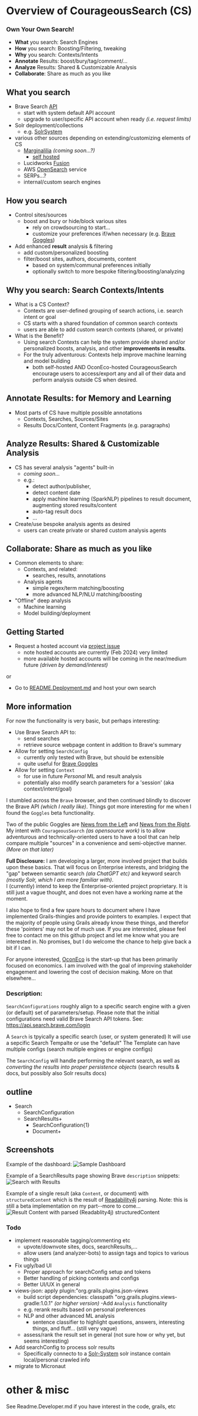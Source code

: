 # Overview of CourageousSearch (CS)
### Own Your Own Search!
- **What** you search: Search Engines
- **How** you search: Boosting/Filtering, tweaking
- **Why** you search: Contexts/Intents
- **Annotate** Results: boost/bury/tag/comment/... 
- **Analyze** Results: Shared & Customizable Analysis
- **Collaborate**: Share as much as you like
 

## What you search
  - Brave Search [API](https://brave.com/search/api/)
    - start with system default API account
    - upgrade to user/specific API account when ready _(i.e. request limits)_
  - Solr deployment/collections
    - e.g. [SolrSystem](https://github.com/seanoc5/solr-system)
  - various other sources depending on extending/customizing elements of CS 
    - [Marginalilia](https://search.marginalia.nu/) _(coming soon...?)_
      - [self hosted](https://github.com/MarginaliaSearch/MarginaliaSearch)
    - Lucidworks [Fusion](https://lucidworks.com/fusion-platform/)
    - AWS [OpenSearch](https://aws.amazon.com/opensearch-service/) service  
    - SERPs...?
    - internal/custom search engines

## How you search
- Control sites/sources
  - boost and bury or hide/block various sites 
    - rely on crowdsourcing to start...
    - customize your preferences if/when necessary (e.g. [Brave Goggles](https://github.com/brave/goggles-quickstart/blob/main/README.md)) 
- Add enhanced **result** analysis & filtering
  - add custom/personalized boosting
  - filter/boost sites, authors, documents, content
    - based on system/communal preferences initially 
    - optionally switch to more bespoke filtering/boosting/analyzing 

## Why you search: Search Contexts/Intents
- What is a CS Context? 
  - Contexts are user-defined grouping of search actions, i.e. search intent or goal
  - CS starts with a shared foundation of common search contexts
  - users are able to add custom search contexts (shared, or private)
- What is the Benefit?
  - Using search Contexts can help the system provide shared and/or personalized boosts, analysis, and other **improvements in results**.
  - For the truly adventurous: Contexts help improve machine learning and model building
    - both self-hosted AND OconEco-hosted CourageousSearch encourage users to access/export any and all of their data and perform analysis outside CS when desired.

## Annotate Results: for Memory and Learning
- Most parts of CS have multiple possible annotations
  - Contexts, Searches, Sources/Sites
  - Results Docs/Content, Content Fragments (e.g. paragraphs) 

## Analyze Results: Shared & Customizable Analysis
- CS has several analysis "agents" built-in
  - _coming soon..._
  - e.g.: 
    - detect author/publisher,
    - detect content date
    - apply machine learning (SparkNLP) pipelines to result document, augmenting stored results/content
    - auto-tag result docs
    - ...
- Create/use bespoke analysis agents as desired
  - users can create private or shared custom analysis agents

## Collaborate: Share as much as you like
- Common elements to share:
  - Contexts, and related: 
    - searches, results, annotations
  - Analysis agents
    - simple regex/term matching/boosting
    - more advanced NLP/NLU matching/boosting
- "Offline" deep analysis
  - Machine learning
  - Model building/deployment

 

## Getting Started
- Request a hosted account via [project issue](https://github.com/seanoc5/courageoussearch/labels/account)
  - note hosted accounts are currently (Feb 2024) very limited
  - more available hosted accounts will be coming in the near/medium future _(driven by demand/interest)_

or 

- Go to [README.Deployment.md](README.Deployment.md) and host your own search


## More information
For now the functionality is very basic, but perhaps interesting:
- Use Brave Search API to:
  - send searches
  - retrieve source webpage content in addition to Brave's summary
- Allow for setting `SearchConfig`
  - currently only tested with Brave, but should be extensible
  - quite useful for [Brave Goggles](https://github.com/brave/goggles-quickstart) 
- Allow for setting `Context`
  - for use in future _Personal_ ML and result analysis
  - potentially also modify search parameters for a 'session' (aka context/intent/goal)



I stumbled across the `Brave` browser, and then continued blindly to discover the Brave API _(which I really like)_. 
Things got more interesting for me when I found the `Goggles` beta functionality. 

Two of the public Goggles are [News from the Left](https://raw.githubusercontent.com/allsides-news/brave-goggles/main/left.goggles) and [News from the Right](https://raw.githubusercontent.com/allsides-news/brave-goggles/main/right.goggles). 
My intent with `CourageousSearch` _(as opensource work)_ is to allow adventurous and technically-oriented users to have a tool that can help compare multiple "sources"
in a convenience and semi-objective manner. _(More on that later)_  


**Full Disclosure:** 
I am developing a larger, more involved project that builds upon these basics. That will focus on Enterprise interests, 
and bridging the "gap" between semantic search _(ala ChatGPT etc)_ and keyword search _(mostly Solr, which I am more familiar with)_.  
I (currently) intend to keep the Enterprise-oriented project proprietary. It is still just a vague thought, and does not even have a working name at the moment.

I also hope to find a few spare hours to document where I have implemented Grails-thingies and provide pointers to examples. I expect that the majority of people using Grails already know these things, and therefor these 'pointers' may not be of much use. If you are interested, please feel free to contact me on this github project and let me know what you are interested in. No promises, but I do welcome the chance to help give back a bit if I can.

For anyone interested, [OconEco](http://www.oconeco.com) is the start-up that has been primarily focused on economics. 
I am involved with the goal of improving stakeholder engagement and lowering the cost of decision making. More on that elsewhere...   

### Description:

`SearchConfigurations` roughly align to a specific search engine with a given (or default) set of parameters/setup. Please note that the initial configurations need valid Brave Search API tokens.
See: https://api.search.brave.com/login

A `Search` is tpyically a specific search (user, or system generated)
It will use a sepcific Search Tempalte or use the "default"
The Template can have multiple configs (search multiple engines or engine configs)

The `SearchConfig` will handle performing the relevant search,
as well as _converting the results into proper persistence objects_ (search results & docs, but possibly also Solr results docs)

## outline

- Search
  - SearchConfiguration 
  - SearchResults+
    - SearchConfiguration{1}
    - Document+


## Screenshots
Example of the dashboard:
![Sample Dashboard](./documentation/dashboard.png)

Example of a SearchResults page showing Brave `description` snippets:
![Search with Results](./documentation/searchShow.png)

Example of a single result (aka `Content`, or document) with `structuredContent` which is the result of [Readability4j](https://github.com/dankito/Readability4J) parsing.
Note: this is still a beta implementation on my part--more to come...
![Result Content with parsed (Readablity4j) structuredContent](./documentation/contentShow.png)

### Todo
- implement reasonable tagging/commenting etc
  - upvote/downvote sites, docs, searchResults,...
  - allow users (and analyzer-bots) to assign tags and topics to various things
- Fix ugly/bad UI
  - Proper approach for searchConfig setup and tokens
  - Better handling of picking contexts and configs
  - Better UI/UX in general
- views-json: apply plugin:"org.grails.plugins.json-views
  - build script dependencies:  classpath "org.grails.plugins.views-gradle:1.0.1"  _(or higher version)_
-Add `Analysis` functionality
  - e.g. rerank results based on personal preferences
  - NLP and other advanced ML analysis
    - sentence classifier to highlight questions, answers, interesting things, and fluff... (still very vague)
  - assess/rank the result set in general (not sure how or why yet, but seems interesting)
- Add searchConfig to process solr results
  - Specifically connecto to a [Solr-System](https://github.com/seanoc5/solr-system) solr instance contain local/personal crawled info
- migrate to Micronaut


# other & misc
See Readme.Developer.md if you have interest in the code, grails, etc
